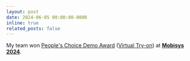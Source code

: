 ```yaml
---
layout: post
date: 2024-06-05 00:00:00-0000
inline: true
related_posts: false
---
```


My team won <a href="awards/240605_vto_demo/">People's Choice Demo Award</a> (<a href="https://www.youtube.com/watch?v=YTExc8W5BzM">Virtual Try-on</a>) at <b><a href="https://www.sigmobile.org/mobisys/2024/">Mobisys 2024</a></b>.
